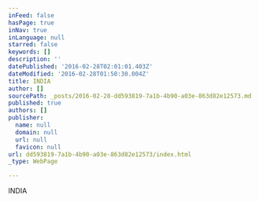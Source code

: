 ```yaml
---
inFeed: false
hasPage: true
inNav: true
inLanguage: null
starred: false
keywords: []
description: ''
datePublished: '2016-02-28T02:01:01.403Z'
dateModified: '2016-02-28T01:50:30.004Z'
title: INDIA
author: []
sourcePath: _posts/2016-02-28-dd593819-7a1b-4b90-a03e-863d82e12573.md
published: true
authors: []
publisher:
  name: null
  domain: null
  url: null
  favicon: null
url: dd593819-7a1b-4b90-a03e-863d82e12573/index.html
_type: WebPage

---
```

INDIA